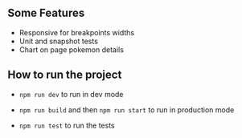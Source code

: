 ## Some Features

-   Responsive for breakpoints widths
-   Unit and snapshot tests
-   Chart on page pokemon details

## How to run the project

-   `npm run dev` to run in dev mode

-   `npm run build` and then `npm run start` to run in production mode

-   `npm run test` to run the tests
